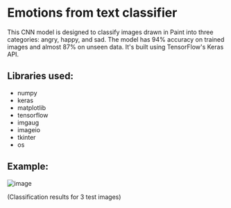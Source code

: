 # Emotions from text classifier
This CNN model is designed to classify images drawn in Paint into three categories: angry, happy, and sad. The model has 94% accuracy on trained images and almost 87% on unseen data.
It's built using TensorFlow's Keras API.
## Libraries used:
* numpy
* keras
* matplotlib
* tensorflow
* imgaug
* imageio
* tkinter
* os
## Example:
![image](https://github.com/KVM1L03/PaintedFacesClassifier/assets/74794656/886ede05-bce9-4d59-98e8-3d87a2b7639f)

(Classification results for 3 test images)

